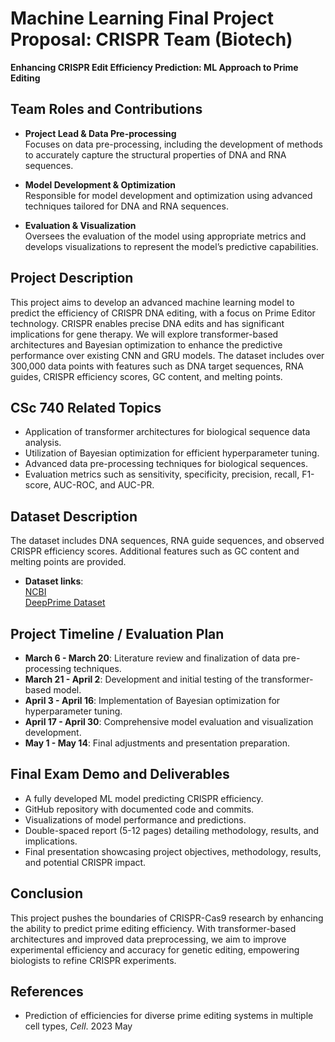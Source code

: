 # Machine Learning Final Project Proposal: CRISPR Team (Biotech)
**Enhancing CRISPR Edit Efficiency Prediction: ML Approach to Prime Editing**

## Team Roles and Contributions

- **Project Lead & Data Pre-processing**  
  Focuses on data pre-processing, including the development of methods to accurately capture the structural properties of DNA and RNA sequences.

- **Model Development & Optimization**  
  Responsible for model development and optimization using advanced techniques tailored for DNA and RNA sequences.

- **Evaluation & Visualization**  
  Oversees the evaluation of the model using appropriate metrics and develops visualizations to represent the model’s predictive capabilities.

## Project Description

This project aims to develop an advanced machine learning model to predict the efficiency of CRISPR DNA editing, with a focus on Prime Editor technology. CRISPR enables precise DNA edits and has significant implications for gene therapy. We will explore transformer-based architectures and Bayesian optimization to enhance the predictive performance over existing CNN and GRU models. The dataset includes over 300,000 data points with features such as DNA target sequences, RNA guides, CRISPR efficiency scores, GC content, and melting points.

## CSc 740 Related Topics

- Application of transformer architectures for biological sequence data analysis.
- Utilization of Bayesian optimization for efficient hyperparameter tuning.
- Advanced data pre-processing techniques for biological sequences.
- Evaluation metrics such as sensitivity, specificity, precision, recall, F1-score, AUC-ROC, and AUC-PR.

## Dataset Description

The dataset includes DNA sequences, RNA guide sequences, and observed CRISPR efficiency scores. Additional features such as GC content and melting points are provided.

- **Dataset links**:  
  [NCBI](https://www.ncbi.nlm.nih.gov/sra/SRX18661809[accn])  
  [DeepPrime Dataset](https://github.com/yumin-c/DeepPrime/blob/master/data/DeepPrime_dataset_final_Feat8.csv)

## Project Timeline / Evaluation Plan

- **March 6 - March 20**: Literature review and finalization of data pre-processing techniques.
- **March 21 - April 2**: Development and initial testing of the transformer-based model.
- **April 3 - April 16**: Implementation of Bayesian optimization for hyperparameter tuning.
- **April 17 - April 30**: Comprehensive model evaluation and visualization development.
- **May 1 - May 14**: Final adjustments and presentation preparation.

## Final Exam Demo and Deliverables

- A fully developed ML model predicting CRISPR efficiency.
- GitHub repository with documented code and commits.
- Visualizations of model performance and predictions.
- Double-spaced report (5-12 pages) detailing methodology, results, and implications.
- Final presentation showcasing project objectives, methodology, results, and potential CRISPR impact.

## Conclusion

This project pushes the boundaries of CRISPR-Cas9 research by enhancing the ability to predict prime editing efficiency. With transformer-based architectures and improved data preprocessing, we aim to improve experimental efficiency and accuracy for genetic editing, empowering biologists to refine CRISPR experiments.

## References
- Prediction of efficiencies for diverse prime editing systems in multiple cell types, *Cell*. 2023 May
